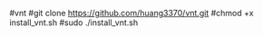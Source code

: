 #vnt
#git clone https://github.com/huang3370/vnt.git
#chmod +x install_vnt.sh
#sudo ./install_vnt.sh
